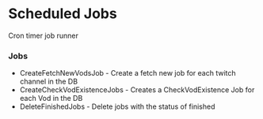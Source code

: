 # Scheduled Jobs
Cron timer job runner

### Jobs 
* CreateFetchNewVodsJob - Create a fetch new job for each twitch channel in the DB
* CreateCheckVodExistenceJobs - Creates a CheckVodExistence Job for each Vod in the DB
* DeleteFinishedJobs - Delete jobs with the status of finished